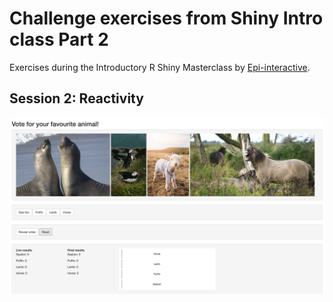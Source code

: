 # Challenge exercises from Shiny Intro class Part 2

Exercises during the Introductory R Shiny Masterclass by [Epi-interactive](https://www.epi-interactive.com/).

## Session 2: Reactivity

![](screenshots/2_reactivity.png)


